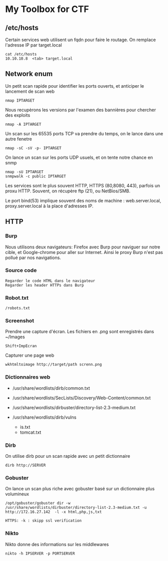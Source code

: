 # My Toolbox for CTF

## /etc/hosts

Certain services web utilisent un fqdn pour faire le routage. On remplace l'adresse IP par target.local

    cat /etc/hosts
    10.10.10.8  <tab> target.local

## Network enum

Un petit scan rapide pour identifier les ports ouverts, et anticiper le lancement de scan web

    nmap IPTARGET

Nous recupèrons les versions par l'examen des bannières pour chercher des exploits

    nmap -A IPTARGET

Un scan sur les 65535 ports TCP va prendre du temps, on le lance dans une autre fenetre

    nmap -sC -sV -p- IPTARGET

On lance un scan sur les ports UDP usuels, et on tente notre chance en snmp

    nmap -sU IPTARGET
    snmpwalk -c public IPTARGET


Les services sont le plus souvent HTTP, HTTPS (80,8080, 443), parfois un proxu HTTP. Souvent, on récupère ftp (21), ou NetBios/SMB. 

Le port bind(53) implique souvent des noms de machine : web.server.local, proxy.server.local à la place d'adresses IP.

## HTTP

### Burp

Nous utilisons deux navigateurs: Firefox avec Burp pour naviguer sur notre cible, et Google-chrome pour aller sur Internet.
Ainsi le proxy Burp n'est pas pollué par nos navigations.



### Source code

    Regarder le code HTML dans le navigateur
    Regarder les header HTTPs dans Burp

### Robot.txt

    /robots.txt

### Screenshot

Prendre une capture d'écran. Les fichiers en .png sont enregistrés dans ~/Images

    Shift+ImpEcran


Capturer une page web

    wkhtmltoimage http://target/path screnn.png 


### Dictionnaires web

- /usr/share/wordlists/dirb/common.txt
- /usr/share/wordlists/SecLists/Discovery/Web-Content/common.txt
- /usr/share/wordlists/dirbuster/directory-list-2.3-medium.txt

- /usr/share/wordlists/dirb/vulns
    - is.txt
    - tomcat.txt

### Dirb

On utilise dirb pour un scan rapide avec un petit dictionnaire

    dirb http://SERVER


### Gobuster

On lance un scan plus riche avec gobuster basé sur un dictionnaire plus volumineux

    /opt/gobuster/gobuster dir -w /usr/share/wordlists/dirbuster/directory-list-2.3-medium.txt -u http://172.16.27.142  -l -x html,php,js,txt

    HTTPS: -k : skipp ssl verification

### Nikto

Nikto donne des informations sur les middlewares

    nikto -h IPSERVER -p PORTSERVER


